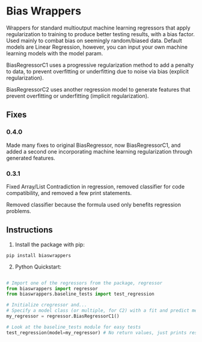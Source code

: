 # Bias Wrappers

Wrappers for standard multioutput machine learning regressors that apply regularization to training to produce better testing results, with a bias factor. Used mainly to combat bias on seemingly random/biased data. Default models are Linear Regression, however, you can input your own machine learning models with the model param.

BiasRegressorC1 uses a progressive regularization method to add a penalty to data, to prevent overfitting or underfitting due to noise via bias (explicit regularization).

BiasRegressorC2 uses another regression model to generate features that prevent overfitting or underfitting (implicit regularization).

## Fixes

### 0.4.0
Made many fixes to original BiasRegressor, now BiasRegressorC1, and added a second one incorporating machine learning regularization through generated features.

### 0.3.1
Fixed Array/List Contradiction in regression, removed classifier for code compatibility, and removed a few print statements.

Removed classifier because the formula used only benefits regression problems.

## Instructions

1. Install the package with pip:
```
pip install biaswrappers
```

2. Python Quickstart:
```python

# Import one of the regressors from the package, regressor
from biaswrappers import regressor
from biaswrappers.baseline_tests import test_regression

# Initialize cregressor and...
# Specify a model class (or multiple, for C2) with a fit and predict method as a param.
my_regressor = regressor.BiasRegressorC1()

# Look at the baseline_tests module for easy tests
test_regression(model=my_regressor) # No return values, just prints results

```